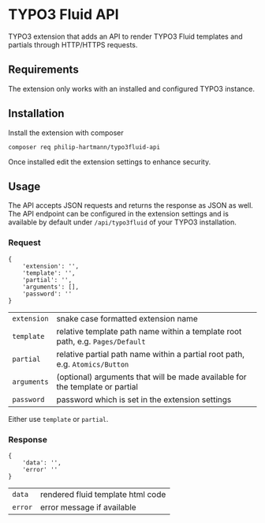 # TYPO3 Fluid API

TYPO3 extension that adds an API to render TYPO3 Fluid templates and partials through HTTP/HTTPS requests.

## Requirements

The extension only works with an installed and configured TYPO3 instance.

## Installation

Install the extension with composer

```
composer req philip-hartmann/typo3fluid-api
```

Once installed edit the extension settings to enhance security.

## Usage

The API accepts JSON requests and returns the response as JSON as well. The API endpoint can be configured in the extension settings and is available by default under `/api/typo3fluid` of your TYPO3 installation.

### Request

```
{
    'extension': '',
    'template': '',
    'partial': '',
    'arguments': [],
    'password': ''
}
```

|             |                                                                               |
| ----------- | ----------------------------------------------------------------------------- |
| `extension` | snake case formatted extension name                                           |
| `template`  | relative template path name within a template root path, e.g. `Pages/Default` |
| `partial`   | relative partial path name within a partial root path, e.g. `Atomics/Button`  |
| `arguments` | (optional) arguments that will be made available for the template or partial  |
| `password`  | password which is set in the extension settings                               |

Either use `template` or `partial`.

### Response

```
{
    'data': '',
    'error' ''
}
```

|         |                                   |
| ------- | --------------------------------- |
| `data`  | rendered fluid template html code |
| `error` | error message if available        |
